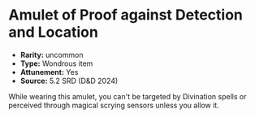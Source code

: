 
# Amulet of Proof against Detection and Location

* **Rarity:** uncommon
* **Type:** Wondrous item
* **Attunement:** Yes
* **Source:** 5.2 SRD (D&D 2024)


While wearing this amulet, you can't be targeted by Divination spells or perceived through magical scrying sensors unless you allow it.
